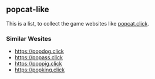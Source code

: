 ## popcat-like

This is a list, to collect the game websites like [popcat.click](https://popcat.click). 

### Similar Wesites

- <https://popdog.click>
- <https://popass.click>
- <https://poppig.click>
- <https://popking.click>
